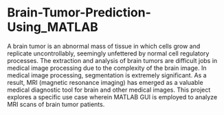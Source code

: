 # Brain-Tumor-Prediction-Using_MATLAB
A brain tumor is an abnormal mass of tissue in which cells grow and replicate uncontrollably, seemingly unfettered by normal cell regulatory processes. The extraction and analysis of brain tumors are difficult jobs in medical image processing due to the complexity of the brain image. In medical image processing, segmentation is extremely significant. As a result, MRI (magnetic resonance imaging) has emerged as a valuable medical diagnostic tool for brain and other medical images. This project explores a specific use case wherein MATLAB GUI is employed to analyze MRI scans of brain tumor patients.  
